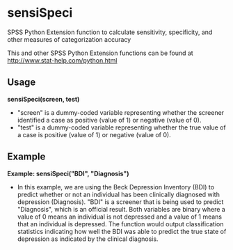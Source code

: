 # sensiSpeci

SPSS Python Extension function to calculate sensitivity, specificity, and other measures of categorization accuracy

This and other SPSS Python Extension functions can be found at http://www.stat-help.com/python.html

## Usage
**sensiSpeci(screen, test)**
* "screen" is a dummy-coded variable representing whether the screener identified a case as positive (value of 1) or negative (value of 0).
* "test" is a dummy-coded variable representing whether the true value of a case is positive (value of 1) or negative (value of 0).

## Example
**Example: sensiSpeci("BDI", "Diagnosis")**
* In this example, we are using the Beck Depression Inventory (BDI) to predict whether or not an individual has been clinically diagnosed with depression (Diagnosis). "BDI" is a screener that is being used to predict "Diagnosis", which is an official result. Both variables are binary where a value of 0 means an individual is not depressed and a value of 1 means that an individual is depressed. The function would output classification statistics indicating how well the BDI was able to predict the true state of depression as indicated by the clinical diagnosis.
